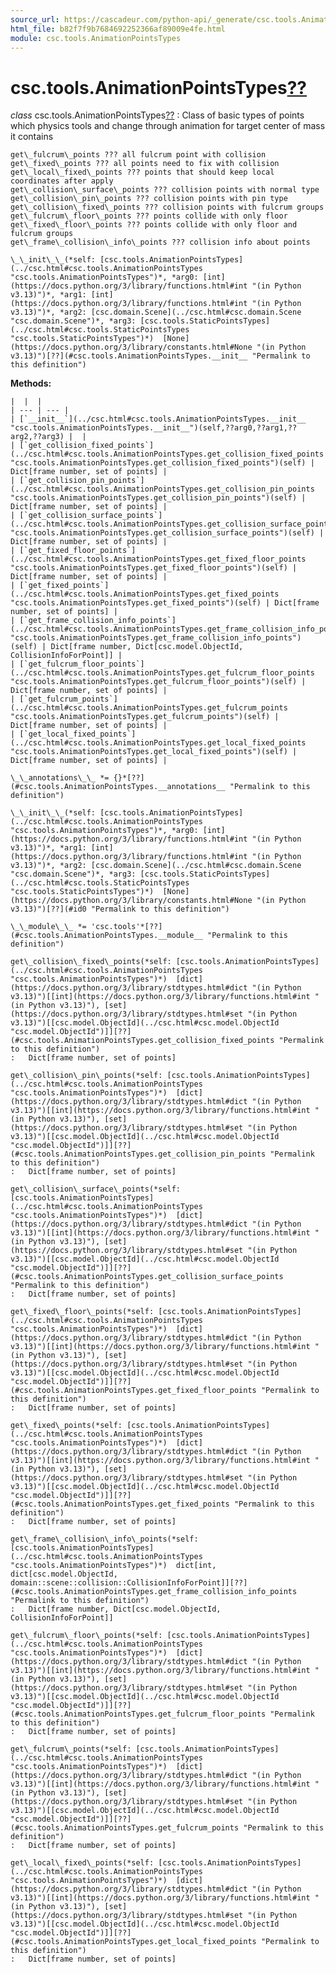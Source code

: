 ```yaml
---
source_url: https://cascadeur.com/python-api/_generate/csc.tools.AnimationPointsTypes.html
html_file: b82f7f9b7684692252366af89009e4fe.html
module: csc.tools.AnimationPointsTypes
---
```


# csc.tools.AnimationPointsTypes[??](#csc-tools-animationpointstypes "Permalink to this heading")

*class* csc.tools.AnimationPointsTypes[??](#csc.tools.AnimationPointsTypes "Permalink to this definition")
:   Class of basic types of points which physics tools and change through animation
    for target center of mass it contains

    get\_fulcrum\_points ??? all fulcrum point with collision
    get\_fixed\_points ??? all points need to fix with collision
    get\_local\_fixed\_points ??? points that should keep local coordinates after apply
    get\_collision\_surface\_points ??? collision points with normal type
    get\_collision\_pin\_points ??? collision points with pin type
    get\_collision\_fixed\_points ??? collision points with fulcrum groups
    get\_fulcrum\_floor\_points ??? points collide with only floor
    get\_fixed\_floor\_points ??? points collide with only floor and fulcrum groups
    get\_frame\_collision\_info\_points ??? collision info about points

    \_\_init\_\_(*self: [csc.tools.AnimationPointsTypes](../csc.html#csc.tools.AnimationPointsTypes "csc.tools.AnimationPointsTypes")*, *arg0: [int](https://docs.python.org/3/library/functions.html#int "(in Python v3.13)")*, *arg1: [int](https://docs.python.org/3/library/functions.html#int "(in Python v3.13)")*, *arg2: [csc.domain.Scene](../csc.html#csc.domain.Scene "csc.domain.Scene")*, *arg3: [csc.tools.StaticPointsTypes](../csc.html#csc.tools.StaticPointsTypes "csc.tools.StaticPointsTypes")*)  [None](https://docs.python.org/3/library/constants.html#None "(in Python v3.13)")[??](#csc.tools.AnimationPointsTypes.__init__ "Permalink to this definition")

    
**Methods:**

    |  |  |
    | --- | --- |
    | [`__init__`](../csc.html#csc.tools.AnimationPointsTypes.__init__ "csc.tools.AnimationPointsTypes.__init__")(self,??arg0,??arg1,??arg2,??arg3) |  |
    | [`get_collision_fixed_points`](../csc.html#csc.tools.AnimationPointsTypes.get_collision_fixed_points "csc.tools.AnimationPointsTypes.get_collision_fixed_points")(self) | Dict[frame number, set of points] |
    | [`get_collision_pin_points`](../csc.html#csc.tools.AnimationPointsTypes.get_collision_pin_points "csc.tools.AnimationPointsTypes.get_collision_pin_points")(self) | Dict[frame number, set of points] |
    | [`get_collision_surface_points`](../csc.html#csc.tools.AnimationPointsTypes.get_collision_surface_points "csc.tools.AnimationPointsTypes.get_collision_surface_points")(self) | Dict[frame number, set of points] |
    | [`get_fixed_floor_points`](../csc.html#csc.tools.AnimationPointsTypes.get_fixed_floor_points "csc.tools.AnimationPointsTypes.get_fixed_floor_points")(self) | Dict[frame number, set of points] |
    | [`get_fixed_points`](../csc.html#csc.tools.AnimationPointsTypes.get_fixed_points "csc.tools.AnimationPointsTypes.get_fixed_points")(self) | Dict[frame number, set of points] |
    | [`get_frame_collision_info_points`](../csc.html#csc.tools.AnimationPointsTypes.get_frame_collision_info_points "csc.tools.AnimationPointsTypes.get_frame_collision_info_points")(self) | Dict[frame number, Dict[csc.model.ObjectId, CollisionInfoForPoint]] |
    | [`get_fulcrum_floor_points`](../csc.html#csc.tools.AnimationPointsTypes.get_fulcrum_floor_points "csc.tools.AnimationPointsTypes.get_fulcrum_floor_points")(self) | Dict[frame number, set of points] |
    | [`get_fulcrum_points`](../csc.html#csc.tools.AnimationPointsTypes.get_fulcrum_points "csc.tools.AnimationPointsTypes.get_fulcrum_points")(self) | Dict[frame number, set of points] |
    | [`get_local_fixed_points`](../csc.html#csc.tools.AnimationPointsTypes.get_local_fixed_points "csc.tools.AnimationPointsTypes.get_local_fixed_points")(self) | Dict[frame number, set of points] |

    \_\_annotations\_\_ *= {}*[??](#csc.tools.AnimationPointsTypes.__annotations__ "Permalink to this definition")

    \_\_init\_\_(*self: [csc.tools.AnimationPointsTypes](../csc.html#csc.tools.AnimationPointsTypes "csc.tools.AnimationPointsTypes")*, *arg0: [int](https://docs.python.org/3/library/functions.html#int "(in Python v3.13)")*, *arg1: [int](https://docs.python.org/3/library/functions.html#int "(in Python v3.13)")*, *arg2: [csc.domain.Scene](../csc.html#csc.domain.Scene "csc.domain.Scene")*, *arg3: [csc.tools.StaticPointsTypes](../csc.html#csc.tools.StaticPointsTypes "csc.tools.StaticPointsTypes")*)  [None](https://docs.python.org/3/library/constants.html#None "(in Python v3.13)")[??](#id0 "Permalink to this definition")

    \_\_module\_\_ *= 'csc.tools'*[??](#csc.tools.AnimationPointsTypes.__module__ "Permalink to this definition")

    get\_collision\_fixed\_points(*self: [csc.tools.AnimationPointsTypes](../csc.html#csc.tools.AnimationPointsTypes "csc.tools.AnimationPointsTypes")*)  [dict](https://docs.python.org/3/library/stdtypes.html#dict "(in Python v3.13)")[[int](https://docs.python.org/3/library/functions.html#int "(in Python v3.13)"), [set](https://docs.python.org/3/library/stdtypes.html#set "(in Python v3.13)")[[csc.model.ObjectId](../csc.html#csc.model.ObjectId "csc.model.ObjectId")]][??](#csc.tools.AnimationPointsTypes.get_collision_fixed_points "Permalink to this definition")
    :   Dict[frame number, set of points]

    get\_collision\_pin\_points(*self: [csc.tools.AnimationPointsTypes](../csc.html#csc.tools.AnimationPointsTypes "csc.tools.AnimationPointsTypes")*)  [dict](https://docs.python.org/3/library/stdtypes.html#dict "(in Python v3.13)")[[int](https://docs.python.org/3/library/functions.html#int "(in Python v3.13)"), [set](https://docs.python.org/3/library/stdtypes.html#set "(in Python v3.13)")[[csc.model.ObjectId](../csc.html#csc.model.ObjectId "csc.model.ObjectId")]][??](#csc.tools.AnimationPointsTypes.get_collision_pin_points "Permalink to this definition")
    :   Dict[frame number, set of points]

    get\_collision\_surface\_points(*self: [csc.tools.AnimationPointsTypes](../csc.html#csc.tools.AnimationPointsTypes "csc.tools.AnimationPointsTypes")*)  [dict](https://docs.python.org/3/library/stdtypes.html#dict "(in Python v3.13)")[[int](https://docs.python.org/3/library/functions.html#int "(in Python v3.13)"), [set](https://docs.python.org/3/library/stdtypes.html#set "(in Python v3.13)")[[csc.model.ObjectId](../csc.html#csc.model.ObjectId "csc.model.ObjectId")]][??](#csc.tools.AnimationPointsTypes.get_collision_surface_points "Permalink to this definition")
    :   Dict[frame number, set of points]

    get\_fixed\_floor\_points(*self: [csc.tools.AnimationPointsTypes](../csc.html#csc.tools.AnimationPointsTypes "csc.tools.AnimationPointsTypes")*)  [dict](https://docs.python.org/3/library/stdtypes.html#dict "(in Python v3.13)")[[int](https://docs.python.org/3/library/functions.html#int "(in Python v3.13)"), [set](https://docs.python.org/3/library/stdtypes.html#set "(in Python v3.13)")[[csc.model.ObjectId](../csc.html#csc.model.ObjectId "csc.model.ObjectId")]][??](#csc.tools.AnimationPointsTypes.get_fixed_floor_points "Permalink to this definition")
    :   Dict[frame number, set of points]

    get\_fixed\_points(*self: [csc.tools.AnimationPointsTypes](../csc.html#csc.tools.AnimationPointsTypes "csc.tools.AnimationPointsTypes")*)  [dict](https://docs.python.org/3/library/stdtypes.html#dict "(in Python v3.13)")[[int](https://docs.python.org/3/library/functions.html#int "(in Python v3.13)"), [set](https://docs.python.org/3/library/stdtypes.html#set "(in Python v3.13)")[[csc.model.ObjectId](../csc.html#csc.model.ObjectId "csc.model.ObjectId")]][??](#csc.tools.AnimationPointsTypes.get_fixed_points "Permalink to this definition")
    :   Dict[frame number, set of points]

    get\_frame\_collision\_info\_points(*self: [csc.tools.AnimationPointsTypes](../csc.html#csc.tools.AnimationPointsTypes "csc.tools.AnimationPointsTypes")*)  dict[int, dict[csc.model.ObjectId, domain::scene::collision::CollisionInfoForPoint]][??](#csc.tools.AnimationPointsTypes.get_frame_collision_info_points "Permalink to this definition")
    :   Dict[frame number, Dict[csc.model.ObjectId, CollisionInfoForPoint]]

    get\_fulcrum\_floor\_points(*self: [csc.tools.AnimationPointsTypes](../csc.html#csc.tools.AnimationPointsTypes "csc.tools.AnimationPointsTypes")*)  [dict](https://docs.python.org/3/library/stdtypes.html#dict "(in Python v3.13)")[[int](https://docs.python.org/3/library/functions.html#int "(in Python v3.13)"), [set](https://docs.python.org/3/library/stdtypes.html#set "(in Python v3.13)")[[csc.model.ObjectId](../csc.html#csc.model.ObjectId "csc.model.ObjectId")]][??](#csc.tools.AnimationPointsTypes.get_fulcrum_floor_points "Permalink to this definition")
    :   Dict[frame number, set of points]

    get\_fulcrum\_points(*self: [csc.tools.AnimationPointsTypes](../csc.html#csc.tools.AnimationPointsTypes "csc.tools.AnimationPointsTypes")*)  [dict](https://docs.python.org/3/library/stdtypes.html#dict "(in Python v3.13)")[[int](https://docs.python.org/3/library/functions.html#int "(in Python v3.13)"), [set](https://docs.python.org/3/library/stdtypes.html#set "(in Python v3.13)")[[csc.model.ObjectId](../csc.html#csc.model.ObjectId "csc.model.ObjectId")]][??](#csc.tools.AnimationPointsTypes.get_fulcrum_points "Permalink to this definition")
    :   Dict[frame number, set of points]

    get\_local\_fixed\_points(*self: [csc.tools.AnimationPointsTypes](../csc.html#csc.tools.AnimationPointsTypes "csc.tools.AnimationPointsTypes")*)  [dict](https://docs.python.org/3/library/stdtypes.html#dict "(in Python v3.13)")[[int](https://docs.python.org/3/library/functions.html#int "(in Python v3.13)"), [set](https://docs.python.org/3/library/stdtypes.html#set "(in Python v3.13)")[[csc.model.ObjectId](../csc.html#csc.model.ObjectId "csc.model.ObjectId")]][??](#csc.tools.AnimationPointsTypes.get_local_fixed_points "Permalink to this definition")
    :   Dict[frame number, set of points]